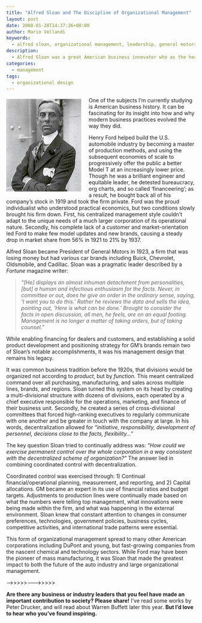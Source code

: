 ```yaml
---
title: "Alfred Sloan and The Discipline of Organizational Management"
layout: post
date: 2008-01-28T14:37:26+00:00
author: Mario Vellandi
keywords:
  - alfred sloan, organizational management, leadership, general motors, business history, branding, portfolio management
description:
  - Alfred Sloan was a great American business innovator who as the head of General Motors, pioneered the concept of business units and brand portfolios.
categories:
  - management
tags:
  - organizational design
---
```

<img class="alignleft" style="margin: 5px 20px 10px 0pt; float: left;" alt="alfred sloan portrait photo" src="/images/2008/portrait-alfredsloan.jpg" />One of the subjects I&#8217;m currently studying is American business history. It can be fascinating for its insight into how and why modern business practices evolved the way they did.

Henry Ford helped build the U.S. automobile industry by becoming a master of production methods, and using the subsequent economies of scale to progressively offer the public a better Model T at an increasingly lower price. Though he was a brilliant engineer and equitable leader, he detested bureaucracy, org charts, and so called &#8216;financeering&#8217;; as a result, he bought back all of his company&#8217;s stock in 1919 and took the firm private. Ford was the proud individualist who understood practical economics, but two conditions slowly brought his firm down. First, his centralized management style couldn&#8217;t adapt to the unique needs of a much larger corporation of its operational nature. Secondly, his complete lack of a customer and market-orientation led Ford to make few model updates and new brands, causing a steady drop in market share from 56% in 1921 to 21% by 1937.

Alfred Sloan became President of General Motors in 1923, a firm that was losing money but had various car brands including Buick, Chevrolet, Oldsmobile, and Cadillac. Sloan was a pragmatic leader described by a _Fortune_ magazine writer:

> _&#8220;[He] displays an almost inhuman detachment from personalities, [but] a human and infectious enthusiasm for the facts. Never, in committee or out, does he give an order in the ordinary sense, saying, &#8216;I want you to do this.&#8217; Rather he reviews the data and sells the idea, pointing out, &#8216;Here is what can be done.&#8217; Brought to consider the facts in open discussion, all men, he feels, are on an equal footing. Management is no longer a matter of taking orders, but of taking counsel.&#8221;_

While enabling financing for dealers and customers, and establishing a solid product development and positioning strategy for GM&#8217;s brands remain two of Sloan&#8217;s notable accomplishments, it was his management design that remains his legacy.

It was common business tradition before the 1920s, that divisions would be organized not according to _product_, but by _function._ This meant centralized command over all purchasing, manufacturing, and sales across multiple lines, brands, and regions. Sloan turned this system on its head by creating a multi-divisional structure with dozens of divisions, each operated by a chief executive responsible for the operations, marketing, and finance of their business unit. Secondly, he created a series of cross-divisional committees that forced high-ranking executives to regularly communicate with one another and be greater in touch with the company at large. In his words, decentralization allowed for _&#8220;initiative, responsibility, development of personnel, decisions close to the facts, flexibility&#8230;&#8221;_

The key question Sloan tried to continually address was: _&#8220;How could we exercise permanent control over the whole corporation in a way consistent with the decentralized scheme of organization?&#8221;_ The answer lied in combining coordinated control with decentralization.

Coordinated control was exercised through: 1) Continual financial/operational planning, measurement, and reporting, and 2) Capital allocations. GM became an expert in its use of financial ratios and budget targets. Adjustments to production lines were continually made based on what the numbers were telling top management, what innovations were being made within the firm, and what was happening in the external environment. Sloan knew that constant attention to changes in consumer preferences, technologies, government policies, business cycles, competitive activities, and international trade patterns were essential.

This form of organizational management spread to many other American corporations including DuPont and young, but fast-growing companies from the nascent chemical and technology sectors. While Ford may have been the pioneer of mass manufacturing, it was Sloan that made the greatest impact to both the future of the auto industry and large organizational management.

&#8212;&#8212;>>>>>&#8212;&#8212;->>>>>

**Are there any business or industry leaders that you feel have made an important contribution to society? Please share!** I&#8217;ve read some works by Peter Drucker, and will read about Warren Buffett later this year. **But I&#8217;d love to hear who you&#8217;ve found inspiring.**
